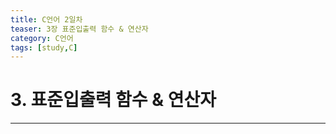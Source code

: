 ```yaml
---
title: C언어 2일차
teaser: 3장 표준입출력 함수 & 연산자
category: C언어
tags: [study,C]
---
```


# 3. 표준입출력 함수 & 연산자
---

